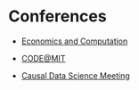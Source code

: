 # Conferences

- [Economics and Computation](https://ec23.sigecom.org/)

- [CODE@MIT](https://ide.mit.edu/events/2023-conference-on-digital-experimentation-mit-codemit/)

- [Causal Data Science Meeting](https://www.causalscience.org/)
